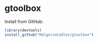 # gtoolbox

Install from GitHub:

```r
library(devtools)
install_github("MalgorzataOles/gtoolbox")
```
